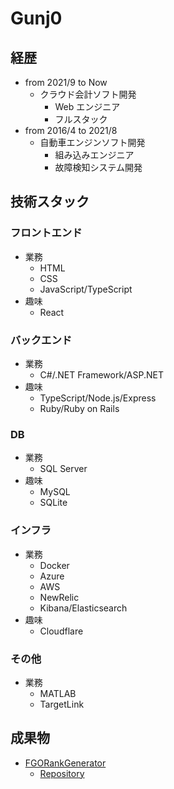 # Gunj0

## 経歴

- from 2021/9 to Now
  - クラウド会計ソフト開発
    - Web エンジニア
    - フルスタック
- from 2016/4 to 2021/8
  - 自動車エンジンソフト開発
    - 組み込みエンジニア
    - 故障検知システム開発

## 技術スタック

### フロントエンド

- 業務
  - HTML
  - CSS
  - JavaScript/TypeScript
- 趣味
  - React

### バックエンド

- 業務
  - C#/.NET Framework/ASP.NET
- 趣味
  - TypeScript/Node.js/Express
  - Ruby/Ruby on Rails

### DB

- 業務
  - SQL Server
- 趣味
  - MySQL
  - SQLite

### インフラ

- 業務
  - Docker
  - Azure
  - AWS
  - NewRelic
  - Kibana/Elasticsearch
- 趣味
  - Cloudflare

### その他

- 業務
  - MATLAB
  - TargetLink

## 成果物

- [FGORankGenerator](https://fgorankgenerator.azurewebsites.net/)
  - [Repository](https://github.com/Gunj0/FGORankGenerator)
